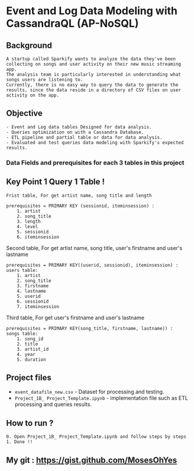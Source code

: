 # Event and Log Data Modeling with CassandraQL (AP-NoSQL)

## Background

	A startup called Sparkify wants to analyze the data they've been collecting on songs and user activity on their new music streaming app. 
	The analysis team is particularly interested in understanding what songs users are listening to. 
	Currently, there is no easy way to query the data to generate the results, since the data reside in a directory of CSV files on user activity on the app.

## Objective

    - Event and Log data tables Designed for data analysis. 
    - Queries optimization on with a Cassandra Database.
    - ETL pipeline and partial table or data for data analysis.
    - Evaluated and test queries data modeling with Sparkify's expected results.

### Data Fields and prerequisites for each 3 tables in this project
## Key Point 1 Query 1 Table !

    Frist table, For get artist name, song title and length

	prerequisites = PRIMARY KEY (sessionid, iteminsession) :
        1. artist
        2. song_title
        3. length
        4. level
        5. sessionid
        6. iteminsession

   Second table, For get artist name, song title, user's firstname and user's lastname

	prerequisites = PRIMARY KEY((userid, sessionid), iteminsession) :
    users table:
        1. artist
        2. song_title
        3. firstname
        4. lastname
        5. userid
        6. sessionid
        7. iteminsession

   Third table, For get user's firstname and user's lastname

	prerequisites = PRIMARY KEY(song_title, firstname, lastname)) :
    songs table:
        1. song_id
        2. title
        3. artist_id
        4. year
        5. duration

## Project files

- `event_datafile_new.csv` - Dataset for processing and testing.
- `Project_1B_ Project_Template.ipynb` - implementation file such as ETL processing and queries results.

    
## How to run ?
    0. Open Project_1B_ Project_Template.ipynb and follow steps by steps
    1. Done !! 
    
## My git : https://gist.github.com/MosesOhYes